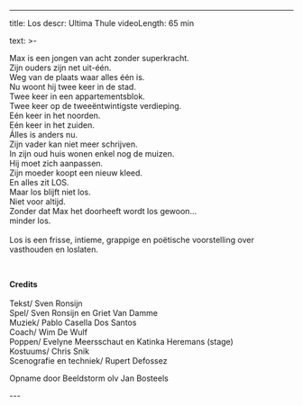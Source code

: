 
---
title: Los
descr: Ultima Thule
videoLength: 65 min

text: >-
  <p>Max is een jongen van acht zonder superkracht.<br>Zijn ouders zijn net uit-één.<br>Weg van de plaats waar alles één is.<br>Nu woont hij twee keer in de stad.<br>Twee keer in een appartementsblok.<br>Twee keer op de tweeëntwintigste verdieping.<br>Eén keer in het noorden.<br>Eén keer in het zuiden.<br>Álles is anders nu.<br>Zijn vader kan niet meer schrijven.<br>In zijn oud huis wonen enkel nog de muizen.<br>Hij moet zich aanpassen.<br>Zijn moeder koopt een nieuw kleed.<br>En alles zit LOS.<br>Maar los blijft niet los.<br>Niet voor altijd.<br>Zonder dat Max het doorheeft wordt los gewoon…<br>minder los.<br><br>Los is een frisse, intieme, grappige en poëtische voorstelling over vasthouden en loslaten. </p><p>‍</p><p><strong>Credits</strong><br><br>Tekst/ Sven Ronsijn<br>Spel/ Sven Ronsijn en Griet Van Damme<br>Muziek/ Pablo Casella Dos Santos<br>Coach/ Wim De Wulf<br>Poppen/ Evelyne Meersschaut en Katinka Heremans (stage)<br>Kostuums/ Chris Snik<br>Scenografie en techniek/ Rupert Defossez</p><p>Opname door Beeldstorm olv Jan Bosteels<br></p>
---
